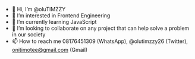 - 👋 Hi, I’m @oluTIMZZY
- 👀 I’m interested in Frontend Engineering 
- 🌱 I’m currently learning JavaScript 
- 💞️ I’m looking to collaborate on any project that can help solve a problem in our society
- 📫 How to reach me 08176451309 (WhatsApp), @olutimzzy26 (Twitter), onitimotee@gmail.com (Gmail)

<!---
oluTIMZZY is a ✨ special ✨ repository because its `README.md` (this file) appears on your GitHub profile.
You can click the Preview link to take a look at your changes.
--->
